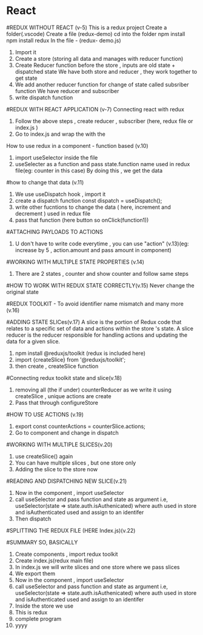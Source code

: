 # React
#REDUX WITHOUT REACT (v-5)
This is a redux project
Create a folder(.vscode) 
Create a file (redux-demo)
cd into the folder 
npm install
npm install redux 
In the file - (redux- demo.js)
1. Import it
2. Create a store (storing all data and manages with reducer function)
3. Create Reducer function before the store , inputs are old state + dispatched state
 We have both store and reducer , they work together to get state
4. We add another reducer function for change of state called subsriber function 
We have reducer and subscriber
5. write dispatch function 


#REDUX WITH REACT APPLICATION (v-7)
Connecting react with redux 
1. Follow the above steps , create reducer , subscriber (here, redux file or index.js )
2. Go to index.js and wrap the <App/> with the <Provider></Provider>

How to use redux in a component - function based (v.10)
1. import useSelector inside the file
2. useSelecter as a function and pass state.function name used in redux file(eg: counter in this case)
By doing this , we get the data 

#how to change that data (v.11)
1. We use useDispatch hook  , import it 
2. create a dispatch function   const dispatch = useDispatch();
3. write other fucntions to change the data ( here, increment and decrement ) used in redux file
4. pass that function (here button so onClick(function1))


#ATTACHING PAYLOADS TO ACTIONS
1. U don't have to write code everytime , you can use "action"
(v.13)(eg: increase by 5 , action.amount and pass amount in component)

#WORKING WITH MULTIPLE STATE PROPERTIES (v.14)
1. There are 2 states , counter and show counter and follow same steps 

#HOW TO WORK WITH REDUX STATE CORRECTLY(v.15)
Never change the original state 

#REDUX TOOLKIT - To avoid identifier name mismatch and many more (v.16)

#ADDING STATE SLICes(v.17)
A slice is the portion of Redux code that relates to a specific set of data and actions within the store 's state. A slice reducer is the reducer responsible for handling actions and updating the data for a given slice.
1. npm install @reduxjs/toolkit (redux is included here)
2. import {createSlice} from '@reduxjs/toolkit';
3. then create , createSlice function


#Connecting redux toolkit state and slice(v.18)
1. removing all (the if under) counterReducer as we write it using createSlice , unique actions are create 
2. Pass that through configureStore


#HOW TO USE ACTIONS (v.19)
1. export const counterActions = counterSlice.actions;
2. Go to component and change in dispatch

#WORKING WITH MULTIPLE SLICES(v.20)
1. use createSlice() again 
2. You can have multiple slices , but one store only
3. Adding the slice to the store now 

#READING AND DISPATCHING NEW SLICE(v.21)
1. Now in the component , import useSelector
2. call useSelector and pass function and state as argument  i.e, useSelector(state => state.auth.isAuthenicated) where auth used in store and isAuthenticated used and assign to an identifer
3. Then dispatch

#SPLITTING THE REDUX FILE (HERE Index.js)(v.22)

#SUMMARY
SO, BASICALLY
1. Create components , import redux toolkit
2. Create index.js(redux main file)
3. In index.js we will write slices and one store where we pass slices
4. We export them 
5. Now in the component , import useSelector
6. call useSelector and pass function and state as argument  i.e, useSelector(state => state.auth.isAuthenicated) where auth used in store and isAuthenticated used and assign to an identifer
7. Inside the store we use 
8. This is redux
9. complete program
10. yyyy